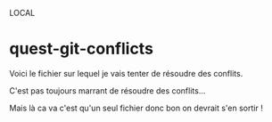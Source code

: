 LOCAL
# quest-git-conflicts

Voici le fichier sur lequel je vais tenter de résoudre des conflits.

C'est pas toujours marrant de résoudre des conflits...

Mais là ca va c'est qu'un seul fichier donc bon on devrait s'en sortir !
